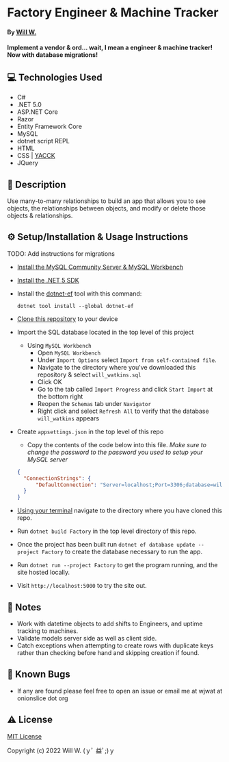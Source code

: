 # Factory Engineer & Machine Tracker

#### By [Will W.](https://wjwat.com/)

#### Implement a vendor & ord... wait, I mean a engineer & machine tracker! Now with database migrations!

## :computer: Technologies Used

* C#
* .NET 5.0
* ASP.NET Core
* Razor
* Entity Framework Core
* MySQL
* dotnet script REPL
* HTML
* CSS | [YACCK](https://github.com/sphars/yacck)
* JQuery

## :memo: Description

Use many-to-many relationships to build an app that allows you to see objects,
the relationships between objects, and modify or delete those objects &
relationships.

## :gear: Setup/Installation & Usage Instructions

TODO: Add instructions for migrations

- [Install the MySQL Community Server & MySQL Workbench](https://dev.mysql.com/downloads/mysql/)
- [Install the .NET 5 SDK](https://www.learnhowtoprogram.com/c-and-net/getting-started-with-c/installing-c-and-net)
- Install the [dotnet-ef](https://docs.microsoft.com/en-us/ef/core/cli/dotnet) tool with this command:

  ```dotnet tool install --global dotnet-ef```

- [Clone this
  repository](https://docs.github.com/en/repositories/creating-and-managing-repositories/cloning-a-repository)
  to your device
- Import the SQL database located in the top level of this project
  - Using `MySQL Workbench`
    - Open `MySQL Workbench`
    - Under `Import Options` select `Import from self-contained file`.
    - Navigate to the directory where you've downloaded this repository & select `will_watkins.sql`
    - Click OK
    - Go to the tab called `Import Progress` and click `Start Import` at the bottom right
    - Reopen the `Schemas` tab under `Navigator`
    - Right click and select `Refresh All` to verify that the database `will_watkins` appears
- Create `appsettings.json` in the top level of this repo
  - Copy the contents of the code below into this file. *Make sure to change the password to the password you used to setup your MySQL server*
  ```JSON
  {
    "ConnectionStrings": {
        "DefaultConnection": "Server=localhost;Port=3306;database=will_watkins;uid=root;pwd=<PASSWORD>;"
    }
  }
  ```
- [Using your
  terminal](https://www.freecodecamp.org/news/how-you-can-be-more-productive-right-now-using-bash-29a976fb1ab4/)
  navigate to the directory where you have cloned this repo.
- Run `dotnet build Factory` in the top level directory of this repo.
- Once the project has been built run `dotnet ef database update --project Factory` to create the database necessary to run the app.
- Run `dotnet run --project Factory` to get the program running, and the site hosted locally.
- Visit `http://localhost:5000` to try the site out.

## :page_facing_up: Notes

- Work with datetime objects to add shifts to Engineers, and uptime tracking to
  machines.
- Validate models server side as well as client side.
- Catch exceptions when attempting to create rows with duplicate keys rather than
  checking before hand and skipping creation if found.

## :lady_beetle: Known Bugs

* If any are found please feel free to open an issue or email me at wjwat at
  onionslice dot org

## :warning: License

[MIT License](https://opensource.org/licenses/MIT)

Copyright (c) 2022 Will W. (ｙﾟ 益ﾟ;)ｙ
